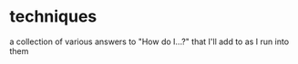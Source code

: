 techniques
==========

a collection of various answers to "How do I...?" that I'll add to as I run into them
